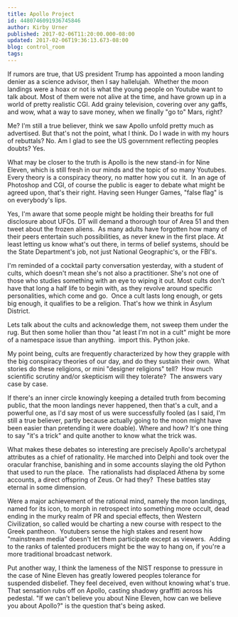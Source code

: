```yaml
---
title: Apollo Project
id: 4480746091936745846
author: Kirby Urner
published: 2017-02-06T11:20:00.000-08:00
updated: 2017-02-06T19:36:13.673-08:00
blog: control_room
tags: 
---
```


If rumors are true, that US president Trump has appointed a moon landing denier as a science advisor, then I say hallelujah.  Whether the moon landings were a hoax or not is what the young people on Youtube want to talk about. Most of them were not alive at the time, and have grown up in a world of pretty realistic CGI. Add grainy television, covering over any gaffs, and wow, what a way to save money, when we finally "go to" Mars, right?

Me? I'm still a true believer, think we saw Apollo unfold pretty much as advertised. But that's not the point, what I think. Do I wade in with my hours of rebuttals? No. Am I glad to see the US government reflecting peoples doubts? Yes.

What may be closer to the truth is Apollo is the new stand-in for Nine Eleven, which is still fresh in our minds and the topic of so many Youtubes. Every theory is a conspiracy theory, no matter how you cut it.  In an age of Photoshop and CGI, of course the public is eager to debate what might be agreed upon, that's their right. Having seen Hunger Games, "false flag" is on everybody's lips.

Yes, I'm aware that some people might be holding their breaths for full disclosure about UFOs. DT will demand a thorough tour of Area 51 and then tweet about the frozen aliens.  As many adults have forgotten how many of their peers entertain such possibilities, as never knew in the first place. At least letting us know what's out there, in terms of belief systems, should be the State Department's job, not just National Geographic's, or the FBI's.

I'm reminded of a cocktail party conversation yesterday, with a student of cults, which doesn't mean she's not also a practitioner. She's not one of those who studies something with an eye to wiping it out. Most cults don't have that long a half life to begin with, as they revolve around specific personalities, which come and go.  Once a cult lasts long enough, or gets big enough, it qualifies to be a religion. That's how we think in Asylum District.

Lets talk about the cults and acknowledge them, not sweep them under the rug. But then some holier than thou "at least I'm not in a cult" might be more of a namespace issue than anything.  import this. Python joke.

My point being, cults are frequently characterized by how they grapple with the big conspiracy theories of our day, and do they sustain their own.  What stories do these religions, or mini "designer religions" tell?  How much scientific scrutiny and/or skepticism will they tolerate?  The answers vary case by case.

If there's an inner circle knowingly keeping a detailed truth from becoming public, that the moon landings never happened, then that's a cult, and a powerful one, as I'd say most of us were successfully fooled (as I said, I'm still a true believer, partly because actually going to the moon might have been easier than pretending it were doable). Where and how? It's one thing to say "it's a trick" and quite another to know what the trick was.

What makes these debates so interesting are precisely Apollo's archetypal attributes as a chief of rationality. He marched into Delphi and took over the oracular franchise, banishing and in some accounts slaying the old Python that used to run the place.  The rationalists had displaced Athena by some accounts, a direct offspring of Zeus. Or had they?  These battles stay eternal in some dimension.

Were a major achievement of the rational mind, namely the moon landings, named for its icon, to morph in retrospect into something more occult, dead ending in the murky realm of PR and special effects, then Western Civilization, so called would be charting a new course with respect to the Greek pantheon.  Youtubers sense the high stakes and resent how "mainstream media" doesn't let them participate except as viewers.  Adding to the ranks of talented producers might be the way to hang on, if you're a more traditional broadcast network.

Put another way, I think the lameness of the NIST response to pressure in the case of Nine Eleven has greatly lowered peoples tolerance for suspended disbelief. They feel deceived, even without knowing what's true. That sensation rubs off on Apollo, casting shadowy graffitti across his pedestal. "If we can't believe you about Nine Eleven, how can we believe you about Apollo?" is the question that's being asked.